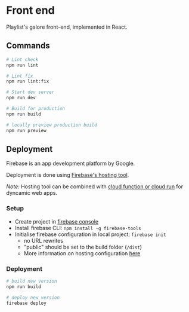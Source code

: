 # Front end

Playlist's galore front-end, implemented in React.

## Commands

```sh
# Lint check
npm run lint

# Lint fix
npm run lint:fix

# Start dev server
npm run dev

# Build for production
npm run build

# locally preview production build
npm run preview
```

## Deployment

Firebase is an app development platform by Google.

Deployment is done using [Firebase's hosting tool](https://firebase.google.com/docs/hosting).

_Note:_ Hosting tool can be combined with [cloud function or cloud run](https://firebase.google.com/docs/hosting/serverless-overview) for dyncamic web apps.

### Setup

- Create project in [firebase console](https://console.firebase.google.com/)
- Install firebase CLI: `npm install -g firebase-tools`
- Initialise firebase configuration in local project: `firebase init`
  - no URL rewrites
  - "public" should be set to the build folder (`/dist`)
  - More information on hosting configuration [here](https://firebase.google.com/docs/hosting/full-config)

### Deployment

```sh
# build new version
npm run build

# deploy new version
firebase deploy
```
